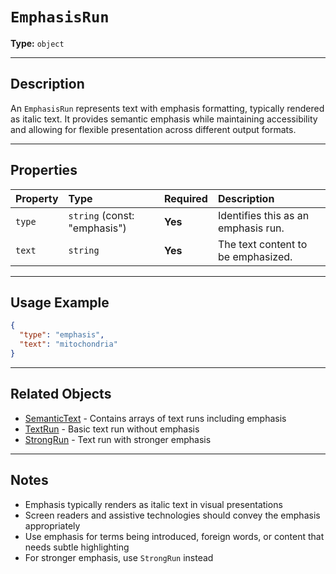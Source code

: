 # `EmphasisRun`

**Type:** `object`

---

## Description

An `EmphasisRun` represents text with emphasis formatting, typically rendered as italic text. It provides semantic emphasis while maintaining accessibility and allowing for flexible presentation across different output formats.

---

## Properties

| Property | Type | Required | Description |
| :--- | :--- | :--- | :--- |
| `type` | `string` (const: "emphasis") | **Yes** | Identifies this as an emphasis run. |
| `text` | `string` | **Yes** | The text content to be emphasized. |

---

## Usage Example

```json
{
  "type": "emphasis",
  "text": "mitochondria"
}
```

---

## Related Objects

- [SemanticText](./SemanticText.md) - Contains arrays of text runs including emphasis
- [TextRun](./TextRun.md) - Basic text run without emphasis
- [StrongRun](./StrongRun.md) - Text run with stronger emphasis

---

## Notes

- Emphasis typically renders as italic text in visual presentations
- Screen readers and assistive technologies should convey the emphasis appropriately
- Use emphasis for terms being introduced, foreign words, or content that needs subtle highlighting
- For stronger emphasis, use `StrongRun` instead